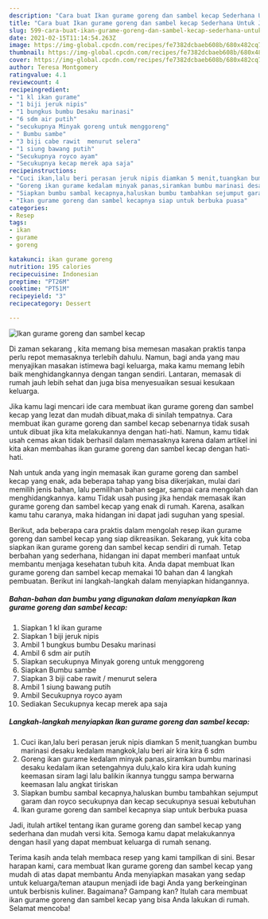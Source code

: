 ```yaml
---
description: "Cara buat Ikan gurame goreng dan sambel kecap Sederhana Untuk Jualan"
title: "Cara buat Ikan gurame goreng dan sambel kecap Sederhana Untuk Jualan"
slug: 599-cara-buat-ikan-gurame-goreng-dan-sambel-kecap-sederhana-untuk-jualan
date: 2021-02-15T11:14:54.263Z
image: https://img-global.cpcdn.com/recipes/fe7382dcbaeb608b/680x482cq70/ikan-gurame-goreng-dan-sambel-kecap-foto-resep-utama.jpg
thumbnail: https://img-global.cpcdn.com/recipes/fe7382dcbaeb608b/680x482cq70/ikan-gurame-goreng-dan-sambel-kecap-foto-resep-utama.jpg
cover: https://img-global.cpcdn.com/recipes/fe7382dcbaeb608b/680x482cq70/ikan-gurame-goreng-dan-sambel-kecap-foto-resep-utama.jpg
author: Teresa Montgomery
ratingvalue: 4.1
reviewcount: 4
recipeingredient:
- "1 kl ikan gurame"
- "1 biji jeruk nipis"
- "1 bungkus bumbu Desaku marinasi"
- "6 sdm air putih"
- "secukupnya Minyak goreng untuk menggoreng"
- " Bumbu sambe"
- "3 biji cabe rawit  menurut selera"
- "1 siung bawang putih"
- "Secukupnya royco ayam"
- "Secukupnya kecap merek apa saja"
recipeinstructions:
- "Cuci ikan,lalu beri perasan jeruk nipis diamkan 5 menit,tuangkan bumbu marinasi desaku kedalam mangkok,lalu beri air kira kira 6 sdm"
- "Goreng ikan gurame kedalam minyak panas,siramkan bumbu marinasi desaku kedalam ikan setengahnya dulu,kalo kira kira udah kuning keemasan siram lagi lalu balikin ikannya tunggu sampa berwarna keemasan lalu angkat tiriskan"
- "Siapkan bumbu sambal kecapnya,haluskan bumbu tambahkan sejumput garam dan royco secukupnya dan kecap secukupnya sesuai kebutuhan"
- "Ikan gurame goreng dan sambel kecapnya siap untuk berbuka puasa"
categories:
- Resep
tags:
- ikan
- gurame
- goreng

katakunci: ikan gurame goreng 
nutrition: 195 calories
recipecuisine: Indonesian
preptime: "PT26M"
cooktime: "PT51M"
recipeyield: "3"
recipecategory: Dessert

---
```



![Ikan gurame goreng dan sambel kecap](https://img-global.cpcdn.com/recipes/fe7382dcbaeb608b/680x482cq70/ikan-gurame-goreng-dan-sambel-kecap-foto-resep-utama.jpg)

Di zaman  sekarang , kita memang bisa memesan masakan praktis tanpa perlu repot memasaknya terlebih dahulu. Namun, bagi anda yang mau menyajikan masakan istimewa bagi keluarga, maka kamu memang lebih baik menghidangkannya dengan tangan sendiri. Lantaran, memasak di rumah jauh lebih sehat dan juga bisa menyesuaikan sesuai kesukaan keluarga.

Jika kamu lagi mencari ide cara membuat ikan gurame goreng dan sambel kecap yang lezat dan mudah dibuat,maka di sinilah tempatnya. Cara membuat ikan gurame goreng dan sambel kecap  sebenarnya tidak susah untuk dibuat jika kita melakukannya dengan hati-hati. Namun, kamu tidak usah cemas akan tidak berhasil dalam memasaknya 
karena dalam artikel ini kita akan membahas ikan gurame goreng dan sambel kecap dengan hati-hati.  



Nah untuk anda yang ingin memasak ikan gurame goreng dan sambel kecap yang enak, ada beberapa tahap yang bisa dikerjakan, mulai dari memilih jenis bahan, lalu pemilihan bahan segar, sampai cara mengolah dan menghidangkannya. kamu Tidak usah pusing jika hendak memasak ikan gurame goreng dan sambel kecap yang enak di rumah. Karena, asalkan kamu  tahu caranya, maka hidangan ini dapat jadi suguhan yang spesial.

Berikut, ada beberapa cara praktis  dalam mengolah resep ikan gurame goreng dan sambel kecap yang siap dikreasikan. Sekarang, yuk kita coba siapkan ikan gurame goreng dan sambel kecap sendiri di rumah. Tetap berbahan yang sederhana, hidangan ini dapat memberi manfaat untuk membantu menjaga kesehatan tubuh kita. Anda dapat membuat Ikan gurame goreng dan sambel kecap memakai 10 bahan dan 4 langkah pembuatan. Berikut ini langkah-langkah dalam menyiapkan hidangannya.

<!--inarticleads1-->

##### Bahan-bahan dan bumbu yang digunakan dalam menyiapkan Ikan gurame goreng dan sambel kecap:

1. Siapkan 1 kl ikan gurame
1. Siapkan 1 biji jeruk nipis
1. Ambil 1 bungkus bumbu Desaku marinasi
1. Ambil 6 sdm air putih
1. Siapkan secukupnya Minyak goreng untuk menggoreng
1. Siapkan  Bumbu sambe
1. Siapkan 3 biji cabe rawit / menurut selera
1. Ambil 1 siung bawang putih
1. Ambil Secukupnya royco ayam
1. Sediakan Secukupnya kecap merek apa saja




<!--inarticleads2-->

##### Langkah-langkah menyiapkan Ikan gurame goreng dan sambel kecap:

1. Cuci ikan,lalu beri perasan jeruk nipis diamkan 5 menit,tuangkan bumbu marinasi desaku kedalam mangkok,lalu beri air kira kira 6 sdm
1. Goreng ikan gurame kedalam minyak panas,siramkan bumbu marinasi desaku kedalam ikan setengahnya dulu,kalo kira kira udah kuning keemasan siram lagi lalu balikin ikannya tunggu sampa berwarna keemasan lalu angkat tiriskan
1. Siapkan bumbu sambal kecapnya,haluskan bumbu tambahkan sejumput garam dan royco secukupnya dan kecap secukupnya sesuai kebutuhan
1. Ikan gurame goreng dan sambel kecapnya siap untuk berbuka puasa




Jadi, itulah artikel tentang  ikan gurame goreng dan sambel kecap  yang sederhana dan mudah versi kita. Semoga kamu dapat melakukannya dengan hasil yang dapat membuat keluarga di rumah senang. 

Terima kasih anda telah membaca resep yang kami tampilkan di sini. Besar harapan kami, cara membuat  Ikan gurame goreng dan sambel kecap yang mudah di atas dapat membantu Anda menyiapkan masakan yang sedap untuk keluarga/teman ataupun menjadi ide bagi Anda yang berkeinginan untuk berbisnis kuliner. Bagaimana? Gampang kan? Itulah cara membuat ikan gurame goreng dan sambel kecap yang bisa Anda lakukan di rumah. Selamat mencoba!

